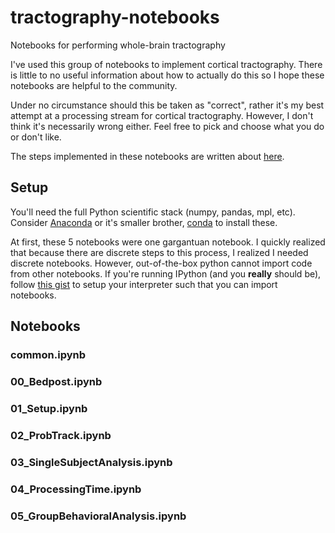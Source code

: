 tractography-notebooks
======================

Notebooks for performing whole-brain tractography

I've used this group of notebooks to implement cortical tractography. There is little to no useful information about how to actually do this so I hope these notebooks are helpful to the community.

Under no circumstance should this be taken as "correct", rather it's my best attempt at a processing stream for cortical tractography. However, I don't think it's necessarily wrong either. Feel free to pick and choose what you do or don't like.

The steps implemented in these notebooks are written about [here](http://sburns.org/2014/05/03/cortical-tractography-recipe.html).

## Setup

You'll need the full Python scientific stack (numpy, pandas, mpl, etc). Consider [Anaconda](https://store.continuum.io/cshop/anaconda/) or it's smaller brother, [conda](http://conda.pydata.org) to install these.

At first, these 5 notebooks were one gargantuan notebook. I quickly realized that because there are discrete steps to this process, I realized I needed discrete notebooks. However, out-of-the-box python cannot import code from other notebooks. If you're running IPython (and you **really** should be), follow [this gist](https://gist.github.com/sburns/e889642c48aa3b19a36f) to setup your interpreter such that you can import notebooks.

## Notebooks

### common.ipynb

### 00_Bedpost.ipynb

### 01_Setup.ipynb

### 02_ProbTrack.ipynb

### 03_SingleSubjectAnalysis.ipynb

### 04_ProcessingTime.ipynb

### 05_GroupBehavioralAnalysis.ipynb